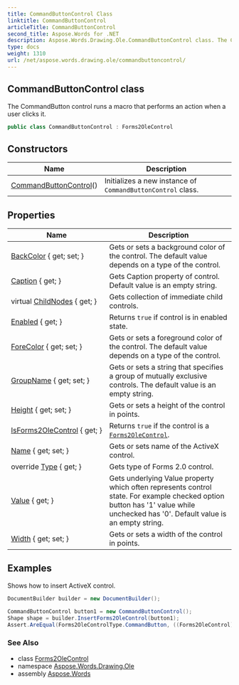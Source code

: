 ```yaml
---
title: CommandButtonControl Class
linktitle: CommandButtonControl
articleTitle: CommandButtonControl
second_title: Aspose.Words for .NET
description: Aspose.Words.Drawing.Ole.CommandButtonControl class. The CommandButton control runs a macro that performs an action when a user clicks it in C#.
type: docs
weight: 1310
url: /net/aspose.words.drawing.ole/commandbuttoncontrol/
---
```

## CommandButtonControl class

The CommandButton control runs a macro that performs an action when a user clicks it.

```csharp
public class CommandButtonControl : Forms2OleControl
```

## Constructors

| Name | Description |
| --- | --- |
| [CommandButtonControl](commandbuttoncontrol/)() | Initializes a new instance of `CommandButtonControl` class. |

## Properties

| Name | Description |
| --- | --- |
| [BackColor](../../aspose.words.drawing.ole/forms2olecontrol/backcolor/) { get; set; } | Gets or sets a background color of the control. The default value depends on a type of the control. |
| [Caption](../../aspose.words.drawing.ole/forms2olecontrol/caption/) { get; } | Gets Caption property of control. Default value is an empty string. |
| virtual [ChildNodes](../../aspose.words.drawing.ole/forms2olecontrol/childnodes/) { get; } | Gets collection of immediate child controls. |
| [Enabled](../../aspose.words.drawing.ole/forms2olecontrol/enabled/) { get; } | Returns `true` if control is in enabled state. |
| [ForeColor](../../aspose.words.drawing.ole/forms2olecontrol/forecolor/) { get; set; } | Gets or sets a foreground color of the control. The default value depends on a type of the control. |
| [GroupName](../../aspose.words.drawing.ole/forms2olecontrol/groupname/) { get; set; } | Gets or sets a string that specifies a group of mutually exclusive controls. The default value is an empty string. |
| [Height](../../aspose.words.drawing.ole/forms2olecontrol/height/) { get; set; } | Gets or sets a height of the control in points. |
| [IsForms2OleControl](../../aspose.words.drawing.ole/olecontrol/isforms2olecontrol/) { get; } | Returns `true` if the control is a [`Forms2OleControl`](../forms2olecontrol/). |
| [Name](../../aspose.words.drawing.ole/olecontrol/name/) { get; set; } | Gets or sets name of the ActiveX control. |
| override [Type](../../aspose.words.drawing.ole/commandbuttoncontrol/type/) { get; } | Gets type of Forms 2.0 control. |
| [Value](../../aspose.words.drawing.ole/forms2olecontrol/value/) { get; } | Gets underlying Value property which often represents control state. For example checked option button has '1' value while unchecked has '0'. Default value is an empty string. |
| [Width](../../aspose.words.drawing.ole/forms2olecontrol/width/) { get; set; } | Gets or sets a width of the control in points. |

## Examples

Shows how to insert ActiveX control.

```csharp
DocumentBuilder builder = new DocumentBuilder();

CommandButtonControl button1 = new CommandButtonControl();
Shape shape = builder.InsertForms2OleControl(button1);
Assert.AreEqual(Forms2OleControlType.CommandButton, ((Forms2OleControl)shape.OleFormat.OleControl).Type);
```

### See Also

* class [Forms2OleControl](../forms2olecontrol/)
* namespace [Aspose.Words.Drawing.Ole](../../aspose.words.drawing.ole/)
* assembly [Aspose.Words](../../)
